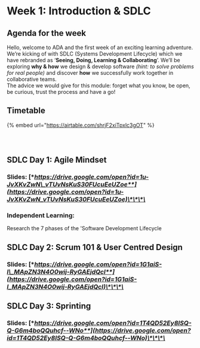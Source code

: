 # Week 1: Introduction & SDLC

## Agenda **for the week** <a id="agenda-for-the-week"></a>

Hello, welcome to ADA and the first week of an exciting learning adventure. We’re kicking of with SDLC \(Systems Development Lifecycle\) which we have rebranded as ‘**Seeing, Doing, Learning & Collaborating**’. We’ll be exploring **why & how** we design & develop software _\(hint: to solve problems for real people\)_ and discover **how** we successfully work together in collaborative teams.  
The advice we would give for this module: forget what you know, be open, be curious, trust the process and have a go!

## Timetable

{% embed url="https://airtable.com/shrjF2xiTpxlc3gOT" %}

### **​** <a id="undefined"></a>

## **SDLC Day 1: Agile Mindset**

### **Slides:** [**https://drive.google.com/open?id=1u-JvXKvZwN\_vTUvNsKuS30FUcuEeUZoe**](https://drive.google.com/open?id=1u-JvXKvZwN_vTUvNsKuS30FUcuEeUZoe)\*\*\*\* <a id="slides"></a>

### **Independent Learning:** <a id="independent-learning"></a>

Research the 7 phases of the 'Software Development Lifecycle

## **SDLC Day 2: Scrum 101 & User Centred Design** <a id="day-3-scrum-101-and-user-centred-design"></a>

### **Slides:** [**https://drive.google.com/open?id=1G1aiS-l\_MApZN3N4O0wij-RyGAEjdQcl**](https://drive.google.com/open?id=1G1aiS-l_MApZN3N4O0wij-RyGAEjdQcl)\*\*\*\* <a id="slides-1"></a>

## **SDLC Day 3: Sprinting** <a id="day-4-sprinting"></a>

### **Slides:** [**https://drive.google.com/open?id=1T4QD52Ey8ISQ-Q-G6m4boQQuhcf--WNo**](https://drive.google.com/open?id=1T4QD52Ey8ISQ-Q-G6m4boQQuhcf--WNo)\*\*\*\* <a id="slides-2"></a>

